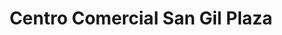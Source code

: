---
title: "Centro Comercial San Gil Plaza"
url: /pinchote/centro-comercial-san-gil-plaza/
shop: centro comercial
---